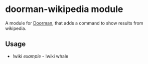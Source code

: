 # doorman-wikipedia module
A module for [Doorman](https://github.com/FabricLabs/doorman), that adds a command to show results from wikipedia.

## Usage

- !wiki <query>
  *example* - !wiki whale
